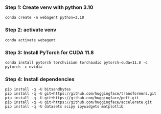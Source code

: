 ### Step 1: Create venv with python 3.10
```
conda create -n webagent python=3.10
```

### Step 2: activate venv
```
conda activate webagent
```

### Step 3: Install PyTorch for CUDA 11.8
```
conda install pytorch torchvision torchaudio pytorch-cuda=11.8 -c pytorch -c nvidia
```

### Step 4: Install dependencies
```
pip install -q -U bitsandbytes
pip install -q -U git+https://github.com/huggingface/transformers.git
pip install -q -U git+https://github.com/huggingface/peft.git
pip install -q -U git+https://github.com/huggingface/accelerate.git
pip install -q -U datasets scipy ipywidgets matplotlib
```
<!-- pip install -q wandb -U ... not needed-->